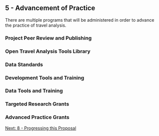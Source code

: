 ## 5 - Advancement of Practice

There are multiple programs that will be administered in order to advance the practice of travel analysis.

### Project Peer Review and Publishing

### Open Travel Analysis Tools Library

### Data Standards

### Development Tools and Training

### Data Tools and Training

### Targeted Research Grants

### Advanced Practice Grants

[Next: 8 - Progressing this Proposal](8-progressing.md)  